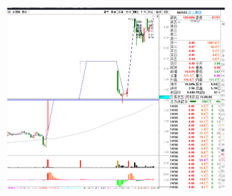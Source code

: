 ![Image](https://raw.githubusercontent.com/bentaoan/bentaoan/refs/heads/main/img/408568066-18146952-e015-41d6-a592-d949e53504cd.png)